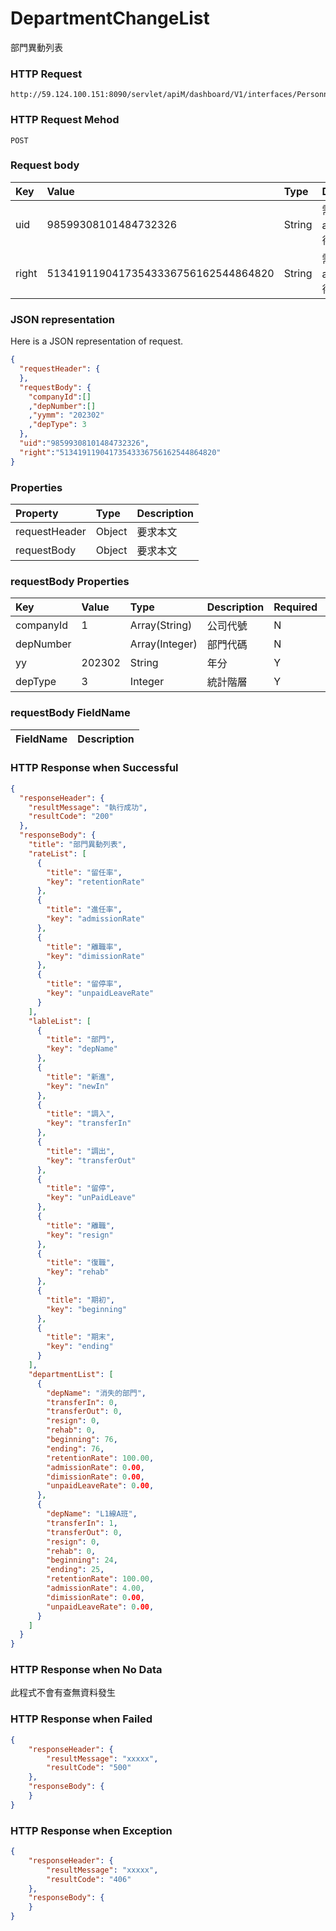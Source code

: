 # DepartmentChangeList
部門異動列表

### HTTP Request
```
http://59.124.100.151:8090/servlet/apiM/dashboard/V1/interfaces/PersonnelChange/DepartmentChangeList
```

### HTTP Request Mehod
```
POST
```

### Request body
| Key | Value | Type | Description |
|:----------|:-------------|:-----|:------------|
| uid | 98599308101484732326 | String | 需透過apiLogin取得
| right | 51341911904173543336756162544864820 | String | 需透過apiLogin取得 |

### JSON representation

Here is a JSON representation of request.
```json
{
  "requestHeader": {
  },
  "requestBody": {
    "companyId":[]
    ,"depNumber":[]
    ,"yymm": "202302"
    ,"depType": 3
  },
  "uid":"98599308101484732326",
  "right":"51341911904173543336756162544864820"
}
```

### Properties
| Property | Type | Description |
|:---------|:-----|:------------|
| requestHeader | Object | 要求本文 |
| requestBody | Object | 要求本文 |

### requestBody Properties
| Key | Value | Type | Description | Required | Format |
|:----------|:-------------|:-----|:------------|:------------|:------------|
| companyId | 1 | Array(String) | 公司代號 | N | n/a |
| depNumber |  | Array(Integer) | 部門代碼 | N | n/a |
| yy | 202302 | String | 年分 | Y | YYYY |
| depType | 3 | Integer | 統計階層 | Y | n/a |

### requestBody FieldName
| FieldName | Description |
|:----------|:-------------|




### HTTP Response when Successful
```json
{
  "responseHeader": {
    "resultMessage": "執行成功",
    "resultCode": "200"
  },
  "responseBody": {
    "title": "部門異動列表",
    "rateList": [
      {
        "title": "留任率",
        "key": "retentionRate"
      },
      {
        "title": "進任率",
        "key": "admissionRate"
      },
      {
        "title": "離職率",
        "key": "dimissionRate"
      },
      {
        "title": "留停率",
        "key": "unpaidLeaveRate"
      }
    ],
    "lableList": [
      {
        "title": "部門",
        "key": "depName"
      },
      {
        "title": "新進",
        "key": "newIn"
      },
      {
        "title": "調入",
        "key": "transferIn"
      },
      {
        "title": "調出",
        "key": "transferOut"
      },
      {
        "title": "留停",
        "key": "unPaidLeave"
      },
      {
        "title": "離職",
        "key": "resign"
      },
      {
        "title": "復職",
        "key": "rehab"
      },
      {
        "title": "期初",
        "key": "beginning"
      },
      {
        "title": "期末",
        "key": "ending"
      }
    ],
    "departmentList": [
      {
        "depName": "消失的部門",
        "transferIn": 0,
        "transferOut": 0,
        "resign": 0,
        "rehab": 0,
        "beginning": 76,
        "ending": 76,
        "retentionRate": 100.00,
        "admissionRate": 0.00,
        "dimissionRate": 0.00,
        "unpaidLeaveRate": 0.00,
      },
      {
        "depName": "L1線A班",
        "transferIn": 1,
        "transferOut": 0,
        "resign": 0,
        "rehab": 0,
        "beginning": 24,
        "ending": 25,
        "retentionRate": 100.00,
        "admissionRate": 4.00,
        "dimissionRate": 0.00,
        "unpaidLeaveRate": 0.00,
      }
    ]
  }
}
```

### HTTP Response when No Data
此程式不會有查無資料發生

### HTTP Response when Failed
```json
{
    "responseHeader": {
        "resultMessage": "xxxxx",
        "resultCode": "500"
    },
    "responseBody": {
    }
}
```

### HTTP Response when Exception
```json
{
    "responseHeader": {
        "resultMessage": "xxxxx",
        "resultCode": "406"
    },
    "responseBody": {
    }
}
```
